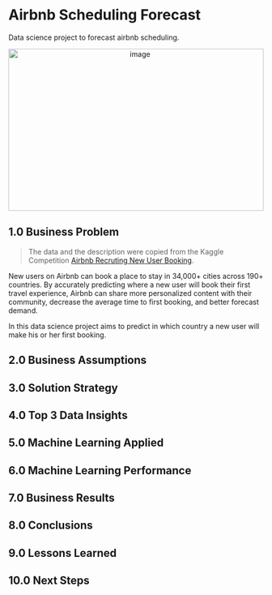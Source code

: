 # Airbnb Scheduling Forecast

Data science project to forecast airbnb scheduling.

<div align="center">
    <img src="https://www.imobzi.com/papoimobiliario/wp-content/uploads/2017/11/Airbnb.png" width='100%' height='320' alt="image">
</div>

## 1.0 Business Problem

> The data and the description were copied from the Kaggle Competition [Airbnb Recruting New User Booking](https://www.kaggle.com/c/airbnb-recruiting-new-user-bookings).

New users on Airbnb can book a place to stay in 34,000+ cities across 190+ countries. By accurately predicting where a new user will book their first travel experience, Airbnb can share more personalized content with their community, decrease the average time to first booking, and better forecast demand.

In this data science project aims to predict in which country a new user will make his or her first booking.

## 2.0 Business Assumptions



## 3.0 Solution Strategy

## 4.0 Top 3 Data Insights

## 5.0 Machine Learning Applied

## 6.0 Machine Learning Performance

## 7.0 Business Results

## 8.0 Conclusions

## 9.0 Lessons Learned

## 10.0 Next Steps